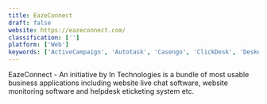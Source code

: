 ```yaml
---
title: EazeConnect
draft: false 
website: https://eazeconnect.com/
classification: ['']
platform: ['Web']
keywords: ['ActiveCampaign', 'Autotask', 'Casengo', 'ClickDesk', 'Deskero', 'Elevio', 'Freshdesk', 'HappyFox', 'HelpCrunch', 'Helprace', 'LiveChat', 'LivePerson', 'Olark', 'Pure Chat', 'Smartsupp', 'Subiz', 'UserVoice', 'Zoho Books', 'Zopim']
---
```

EazeConnect - An initiative by In Technologies is a bundle of most usable business applications including website live chat software, website monitoring software and helpdesk eticketing system etc.